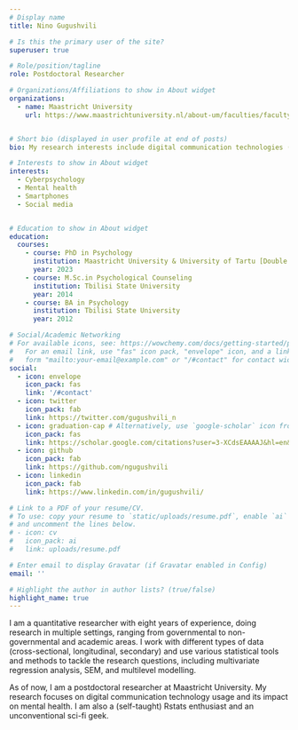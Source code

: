 ```yaml
---
# Display name
title: Nino Gugushvili

# Is this the primary user of the site?
superuser: true

# Role/position/tagline
role: Postdoctoral Researcher

# Organizations/Affiliations to show in About widget
organizations:
  - name: Maastricht University
    url: https://www.maastrichtuniversity.nl/about-um/faculties/faculty-psychology-and-neuroscience


# Short bio (displayed in user profile at end of posts)
bio: My research interests include digital communication technologies (smartphones & social media) computer-mediated communication, and mental health.

# Interests to show in About widget
interests:
  - Cyberpsychology
  - Mental health
  - Smartphones
  - Social media


# Education to show in About widget
education:
  courses:
    - course: PhD in Psychology
      institution: Maastricht University & University of Tartu [Double degree]
      year: 2023
    - course: M.Sc.in Psychological Counseling
      institution: Tbilisi State University
      year: 2014
    - course: BA in Psychology
      institution: Tbilisi State University
      year: 2012

# Social/Academic Networking
# For available icons, see: https://wowchemy.com/docs/getting-started/page-builder/#icons
#   For an email link, use "fas" icon pack, "envelope" icon, and a link in the
#   form "mailto:your-email@example.com" or "/#contact" for contact widget.
social:
  - icon: envelope
    icon_pack: fas
    link: '/#contact'
  - icon: twitter
    icon_pack: fab
    link: https://twitter.com/gugushvili_n
  - icon: graduation-cap # Alternatively, use `google-scholar` icon from `ai` icon pack
    icon_pack: fas
    link: https://scholar.google.com/citations?user=3-XCdsEAAAAJ&hl=en&inst=13291755310766122872&oi=ao
  - icon: github
    icon_pack: fab
    link: https://github.com/ngugushvili
  - icon: linkedin
    icon_pack: fab
    link: https://www.linkedin.com/in/gugushvili/

# Link to a PDF of your resume/CV.
# To use: copy your resume to `static/uploads/resume.pdf`, enable `ai` icons in `params.toml`,
# and uncomment the lines below.
# - icon: cv
#   icon_pack: ai
#   link: uploads/resume.pdf

# Enter email to display Gravatar (if Gravatar enabled in Config)
email: ''

# Highlight the author in author lists? (true/false)
highlight_name: true
---
```


I am a quantitative researcher with eight years of experience, doing research in multiple settings, ranging from governmental to non-governmental and academic areas. I  work with different types of data (cross-sectional, longitudinal, secondary) and use various statistical tools and methods to tackle the research questions, including multivariate regression analysis, SEM, and multilevel modelling. 

As of now, I am a postdoctoral researcher at Maastricht University. My research focuses on digital communication technology usage and its impact on mental health. I am also a (self-taught) Rstats enthusiast and an unconventional sci-fi geek.


